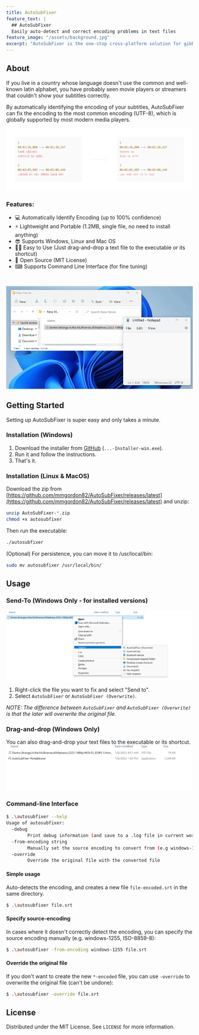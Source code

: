 ```yaml
---
title: AutoSubFixer
feature_text: |
  ## AutoSubFixer
  Easily auto-detect and correct encoding problems in text files
feature_image: "/assets/background.jpg"
excerpt: "AutoSubFixer is the one-stop cross-platform solution for gibbrish-replaced letters and other encoding problems that are common among users who download subtitles from 3rd-party sources."
---
```


## About
If you live in a country whose language doesn't use the common and well-known latin alphabet, you have probably seen movie players or streamers that couldn't show your subtitles correctly.

By automatically identifying the encoding of your subtitles, AutoSubFixer can fix the encoding to the most common encoding (UTF-8), which is globally supported by most modern media players.

![Common encoding problems in subtitles](https://github.com/mmgordon82/AutoSubFixer/raw/main/assets/about1.png)

### Features:

* 💻 Automatically Identify Encoding (up to 100% confidence)
* ⚡ Lightweight and Portable (1.2MB, single file, no need to install anything)
* 😎 Supports Windows, Linux and Mac OS
* 🖖🏻 Easy to Use (Just drag-and-drop a text file to the executable or its shortcut)
* 📜 Open Source (MIT License)
* ⌨ Supports Command Line Interface (for fine tuning)

<br />

![Common encoding problems in subtitles](https://github.com/mmgordon82/AutoSubFixer/raw/main/assets/usage1.gif)

<!-- GETTING STARTED -->
## Getting Started

Setting up AutoSubFixer is super easy and only takes a minute.

### Installation (Windows)
1. Download the installer from [GitHub](https://github.com/mmgordon82/AutoSubFixer/releases/latest) (`...-Installer-win.exe`).
2. Run it and follow the instructions.
3. That's it.

### Installation (Linux & MacOS)


Download the zip from [https://github.com/mmgordon82/AutoSubFixer/releases/latest](https://github.com/mmgordon82/AutoSubFixer/releases/latest) and unzip: 
```sh
unzip AutoSubFixer-*.zip
chmod +x autosubfixer
```

Then run the executable:
```sh
./autosubfixer  
```

(Optional) For persistence, you can move it to /usr/local/bin:
```sh
sudo mv autosubfixer /usr/local/bin/
```

## Usage

### Send-To (Windows Only - for installed versions)
![Send-To](https://github.com/mmgordon82/AutoSubFixer/raw/main/assets/usage2.png)
1. Right-click the file you want to fix and select "Send to".
2. Select `AutoSubFixer` or `AutoSubFixer (Overwrite)`.

_NOTE: The difference between `AutoSubFixer` and `AutoSubFixer (Overwrite)` is that the later will overwrite the original file._

### Drag-and-drop (Windows Only)
You can also drag-and-drop your text files to the executable or its shortcut.
![Drag-and-Drop](https://github.com/mmgordon82/AutoSubFixer/raw/main/assets/usage3.gif)


### Command-line Interface
```sh
$ .\autosubfixer --help
Usage of autosubfixer:
  -debug
        Print debug information (and save to a .log file in current working directory)
  -from-encoding string
        Manually set the source encoding to convert from (e.g windows-1255, utf-8) (default "auto")
  -override
        Override the original file with the converted file
```

#### Simple usage
Auto-detects the encoding, and creates a new file `file-encoded.srt` in the same directory.
```sh
$ .\autosubfixer file.srt
```

#### Specify source-encoding
In cases where it doesn't correctly detect the encoding, you can specify the source encoding manually (e.g. windows-1255, ISO-8859-8):
```sh
$ .\autosubfixer -from-encoding windows-1255 file.srt
```

#### Override the original file
If you don't want to create the new `*-encoded` file, you can use `-override` to overwrite the original file (can't be undone):
```sh
$ .\autosubfixer -override file.srt
```

<!-- LICENSE -->
## License

Distributed under the MIT License. See `LICENSE` for more information.

